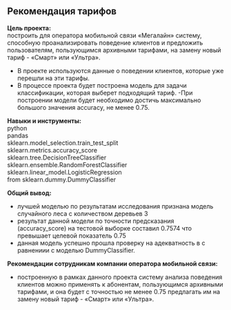 ## Рекомендация тарифов
**Цель проекта:**  
построить для оператора мобильной связи «Мегалайн» систему, способную проанализировать поведение клиентов и предложить пользователям, пользующимся архивными тарифами, на замену новый тариф - «Смарт» или «Ультра».
- В проекте используются данные о поведении клиентов, которые уже перешли на эти тарифы.
- В процессе проекта будет построена модель для задачи классификации, которая выберет подходящий тариф.
 -При построении модели будет необходимо достичь максимально большого значения accuracy, не менее 0.75.


**Навыки и инструменты:**  
python  
pandas  
sklearn.model_selection.train_test_split  
sklearn.metrics.accuracy_score  
sklearn.tree.DecisionTreeClassifier  
sklearn.ensemble.RandomForestClassifier  
sklearn.linear_model.LogisticRegression  
from sklearn.dummy.DummyClassifier  

**Общий вывод:**
- лучшей моделью по результатам исследования признана модель случайного леса с количеством деревьев 3
- результат данной модели по точности предсказания (accuracy_score) на тестовой выборке составил 0.7574 что превышает целевой показатель 0.75
- данная модель успешно прошла проверку на адекватность в с равнениии с моделью DummyClassifier.

**Рекомендации сотрудникам компании оператора мобильной связи:** 
- построенную в рамках данного проекта систему анализа поведения клиентов можно применять к абонентам, пользующимся архивными тарифами, и она будет с точностью не менее 0.75 предлагать им на замену новый тариф - «Смарт» или «Ультра».
